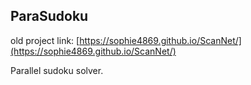 ## ParaSudoku
old project link: [https://sophie4869.github.io/ScanNet/](https://sophie4869.github.io/ScanNet/)

Parallel sudoku solver.
